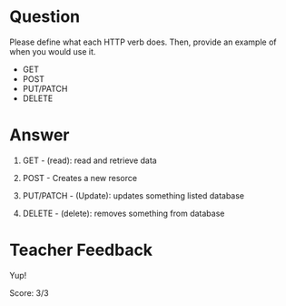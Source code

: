 # Question
Please define what each HTTP verb does. Then, provide an example of when you would use it.

- GET
- POST
- PUT/PATCH
- DELETE

# Answer
1. GET - (read):
read and retrieve data 

2. POST - Creates a new resorce 

3. PUT/PATCH - (Update): updates something listed database 

4. DELETE - (delete): removes something from database 

# Teacher Feedback

Yup!

Score: 3/3
